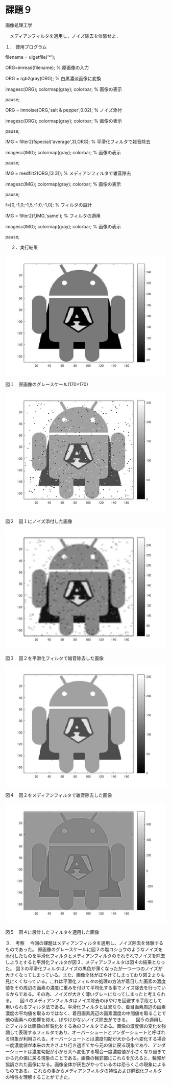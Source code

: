# 課題９
画像処理工学

　メディアンフィルタを適用し，ノイズ除去を体験せよ．

１．	使用プログラム


filename = uigetfile('*');

ORG=imread(filename); % 原画像の入力

ORG = rgb2gray(ORG); % 白黒濃淡画像に変換

imagesc(ORG); colormap(gray); colorbar; % 画像の表示

pause;

ORG = imnoise(ORG,'salt & pepper',0.02); % ノイズ添付

imagesc(ORG); colormap(gray); colorbar; % 画像の表示

pause;

IMG = filter2(fspecial('average',3),ORG); % 平滑化フィルタで雑音除去

imagesc(IMG); colormap(gray); colorbar; % 画像の表示

pause;

IMG = medfilt2(ORG,[3 3]); % メディアンフィルタで雑音除去

imagesc(IMG); colormap(gray); colorbar; % 画像の表示

pause;

f=[0,-1,0;-1,5,-1;0,-1,0]; % フィルタの設計

IMG = filter2(f,IMG,'same'); % フィルタの適用

imagesc(IMG); colormap(gray); colorbar; % 画像の表示

pause;



 
２．実行結果
 
 ![原画像](https://github.com/enazii0312/image/blob/master/kadai9-1.jpg)
 
図１　原画像のグレースケール(170×170)

  ![原画像](https://github.com/enazii0312/image/blob/master/kadai9-2.jpg)
  
図２　図１にノイズ添付した画像
 
  ![原画像](https://github.com/enazii0312/image/blob/master/kadai9-3.jpg)
  
図３　図２を平滑化フィルタで雑音除去した画像
 
  ![原画像](https://github.com/enazii0312/image/blob/master/kadai9-4.jpg)
  
図４　図２をメディアンフィルタで雑音除去した画像

 ![原画像](https://github.com/enazii0312/image/blob/master/kadai9-5.jpg)
 
図５　図４に設計したフィルタを適用した画像


３．	考察
　今回の課題はメディアンフィルタを適用し、ノイズ除去を体験するものであった。
原画像のグレースケールに図２の塩コショウのようなノイズを添付したものを平滑化フィルタとメディアンフィルタのそれぞれでノイズを除去しようとすると平滑化フィルタが図３、メディアンフィルタは図４の結果となった。
図３の平滑化フィルタはノイズの黒色が薄くなったが一つ一つのノイズが大きくなってしまっている。また、画像全体がぼやけてしまっており図２よりも見にくくなっている。これは平滑化フィルタの処理の方法が着目した画素の濃度値をその周辺の画素の濃度に重みを付けて平均化する事でノイズ除去を行っているからである。その為、ノイズが大きく薄いグレーになってしまったと考えられる。
　図４のメディアンフィルタはノイズ除去のぼやけを回避する手段として用いられるフィルタ法である。平滑化フィルタとは異なり、着目画素周辺の画素濃度の平均値を取るのではなく、着目画素周辺の画素濃度の中間値を取ることで他の画素への影響を抑え、ぼやけがないノイズ除去ができる。
　図５の適用したフィルタは画像の鮮鋭化をする為のフィルタである。画像の濃度値の変化を強調して表現するフィルタであり、オーバーシュートとアンダーシュートと呼ばれる現象が利用される。オーバーシュートとは濃度勾配が大から小へ変化する場合一度濃度値が本来の大きさより行き過ぎてから元の値に戻る現象であり、アンダーシュートは濃度勾配が小から大へ変化する場合一度濃度値が小さくなり過ぎてから元の値に戻る現象のことである。画像の輪郭部にこれらを加えると、輪郭が協調された画像になる。画像全体が灰色がかっているのは恐らくこの現象によるものである。
これらの事からメディアンフィルタの特性および鮮鋭化フィルタの特性を理解することができた。
